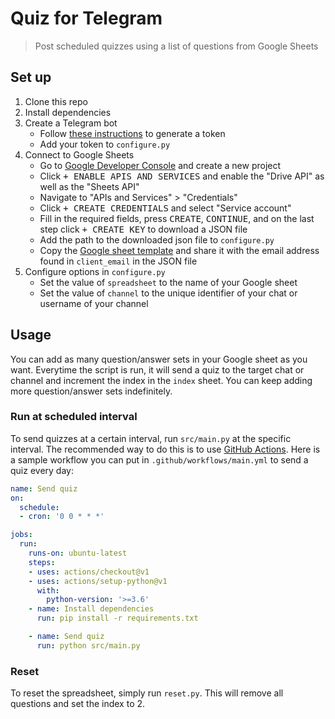 # Quiz for Telegram
> Post scheduled quizzes using a list of questions from Google Sheets

## Set up
1. Clone this repo
1. Install dependencies
1. Create a Telegram bot
    - Follow [these instructions](https://core.telegram.org/bots#creating-a-new-bot) to generate a token
    - Add your token to `configure.py`
1. Connect to Google Sheets
    - Go to [Google Developer Console](https://console.developers.google.com/apis/dashboard) and create a new project
    - Click <kbd>+ ENABLE APIS AND SERVICES</kbd> and enable the "Drive API" as well as the "Sheets API"
    - Navigate to "APIs and Services" > "Credentials"
    - Click <kbd>+ CREATE CREDENTIALS</kbd> and select "Service account"
    - Fill in the required fields, press <kbd>CREATE</kbd>, <kbd>CONTINUE</kbd>, and on the last step click <kbd>+ CREATE KEY</kbd> to download a JSON file
    - Add the path to the downloaded json file to `configure.py`
    - Copy the [Google sheet template](https://docs.google.com/spreadsheets/u/1/d/1BE-ZbrkTejJloU_d953nYCKCqVSfoiQQCZ45Y3NSdtc/copy) and share it with the email address found in `client_email` in the JSON file
1. Configure options in `configure.py`
    - Set the value of `spreadsheet` to the name of your Google sheet
    - Set the value of `channel` to the unique identifier of your chat or username of your channel

## Usage
You can add as many question/answer sets in your Google sheet as you want. Everytime the script is run, it will send a quiz to the target chat or channel and increment the index in the `index` sheet. You can keep adding more question/answer sets indefinitely.

### Run at scheduled interval
To send quizzes at a certain interval, run `src/main.py` at the specific interval. The recommended way to do this is to use [GitHub Actions](https://github.com/features/actions). Here is a sample workflow you can put in `.github/workflows/main.yml` to send a quiz every day:

```yml
name: Send quiz
on:
  schedule:
  - cron: '0 0 * * *'

jobs:
  run:
    runs-on: ubuntu-latest
    steps:
    - uses: actions/checkout@v1
    - uses: actions/setup-python@v1
      with:
        python-version: '>=3.6'
    - name: Install dependencies
      run: pip install -r requirements.txt

    - name: Send quiz
      run: python src/main.py
```

### Reset
To reset the spreadsheet, simply run `reset.py`. This will remove all questions and set the index to 2.
